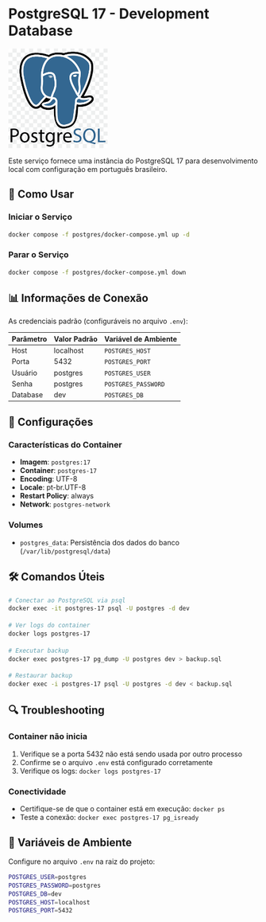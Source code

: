 # PostgreSQL 17 - Development Database

<img src="../images/postgresql_logo.png" alt="PostgreSQL Logo" width="200">

Este serviço fornece uma instância do PostgreSQL 17 para desenvolvimento local com configuração em português brasileiro.

## 🚀 Como Usar

### Iniciar o Serviço

```bash
docker compose -f postgres/docker-compose.yml up -d
```

### Parar o Serviço

```bash
docker compose -f postgres/docker-compose.yml down
```

## 📊 Informações de Conexão

As credenciais padrão (configuráveis no arquivo `.env`):

| Parâmetro | Valor Padrão | Variável de Ambiente |
|-----------|--------------|---------------------|
| Host | localhost | `POSTGRES_HOST` |
| Porta | 5432 | `POSTGRES_PORT` |
| Usuário | postgres | `POSTGRES_USER` |
| Senha | postgres | `POSTGRES_PASSWORD` |
| Database | dev | `POSTGRES_DB` |

## 🔧 Configurações

### Características do Container

- **Imagem**: `postgres:17`
- **Container**: `postgres-17`
- **Encoding**: UTF-8
- **Locale**: pt-br.UTF-8
- **Restart Policy**: always
- **Network**: `postgres-network`

### Volumes

- `postgres_data`: Persistência dos dados do banco (`/var/lib/postgresql/data`)

## 🛠️ Comandos Úteis

```bash
# Conectar ao PostgreSQL via psql
docker exec -it postgres-17 psql -U postgres -d dev

# Ver logs do container
docker logs postgres-17

# Executar backup
docker exec postgres-17 pg_dump -U postgres dev > backup.sql

# Restaurar backup
docker exec -i postgres-17 psql -U postgres -d dev < backup.sql
```

## 🔍 Troubleshooting

### Container não inicia
1. Verifique se a porta 5432 não está sendo usada por outro processo
2. Confirme se o arquivo `.env` está configurado corretamente
3. Verifique os logs: `docker logs postgres-17`

### Conectividade
- Certifique-se de que o container está em execução: `docker ps`
- Teste a conexão: `docker exec postgres-17 pg_isready`

## 📝 Variáveis de Ambiente

Configure no arquivo `.env` na raiz do projeto:

```bash
POSTGRES_USER=postgres
POSTGRES_PASSWORD=postgres
POSTGRES_DB=dev
POSTGRES_HOST=localhost
POSTGRES_PORT=5432
```